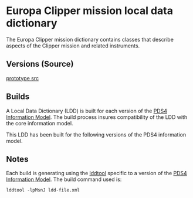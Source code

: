 # Europa Clipper mission local data dictionary

The Europa Clipper mission dictionary contains classes that describe aspects of the Clipper mission and related instruments.

## Versions (Source)

[prototype src](src/)
<!-- - [1.0.0.0](src/1.0.0.0) -->

## Builds

A Local Data Dictionary (LDD) is built for each version of the [PDS4 Information Model](https://pds.nasa.gov/pds4/doc/im/).
The build process insures compatibility of the LDD with the core information model.

This LDD has been built for the following versions of the PDS4 information model.

<!--
[prototype build](build/)
- [1.12.0.0](build/1.12.0.0) -->

## Notes

Each build is generating using the [lddtool](https://pds.nasa.gov/pds4/software/ldd/) specific to a version of the [PDS4 Information Model](https://pds.nasa.gov/pds4/doc/im/). The build command used is:

```
lddtool -lpMsnJ ldd-file.xml
```
